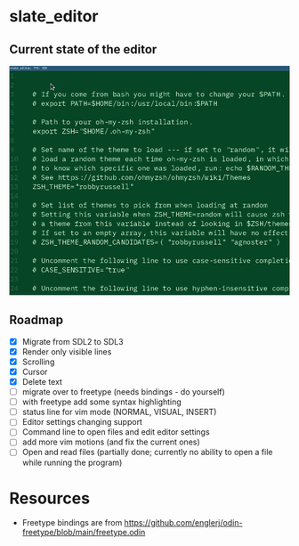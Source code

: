 # slate_editor
## Current state of the editor
![Demo](./assets/demo.gif)

## Roadmap
- [x] Migrate from SDL2 to SDL3
- [x] Render only visible lines
- [x] Scrolling
- [x] Cursor
- [x] Delete text
- [ ] migrate over to freetype (needs bindings - do yourself)
- [ ] with freetype add some syntax highlighting
- [ ] status line for vim mode (NORMAL, VISUAL, INSERT)
- [ ] Editor settings changing support
- [ ] Command line to open files and edit editor settings
- [ ] add more vim motions (and fix the current ones)
- [ ] Open and read files (partially done; currently no ability to open a file while running the program)

# Resources
- Freetype bindings are from https://github.com/englerj/odin-freetype/blob/main/freetype.odin
